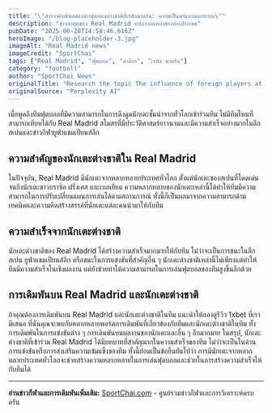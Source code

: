 ```yaml
---
title: "\"สำรวจอิทธิพลของนักฟุตบอลต่างชาติที่เรอัลมาดริด: ความเป็นมาและผลกระทบ\""
description: "ข่าวล่าสุดของ Real Madrid แปลจากแหล่งข่าวต่างประเทศ"
pubDate: "2025-06-28T14:58:46.616Z"
heroImage: "/blog-placeholder-3.jpg"
imageAlt: "Real Madrid news"
imageCredit: "SportChai"
tags: ["Real Madrid", "ฟุตบอล", "ลาลีกา", "เรอัล มาดริด"]
category: "football"
author: "SportChai News"
originalTitle: "Research the topic The influence of foreign players at Real Madrid and all relevant resources and write an article about it in proper native Thai. Please use markdown with headings, lists, images, and code blocks where appropriate."
originalSource: "Perplexity AI"
---
```


เมื่อพูดถึงทีมฟุตบอลที่มีความสามารถในการดึงดูดนักเตะชั้นนำจากทั่วโลกเข้าร่วมทีม ไม่มีทีมไหนที่สามารถเทียบได้กับ Real Madrid สโมสรที่มีประวัติศาสตร์ยาวนานและมีความสำเร็จอย่างมากในลีกสเปนและข่าวกีฬายูฟ่าแชมเปียนส์ลีก
## ความสำคัญของนักเตะต่างชาติใน Real Madrid
ในปัจจุบัน, Real Madrid มีนักเตะจากหลากหลายประเทศทั่วโลก ตั้งแต่นักเตะของสเปนที่โดดเด่นจนถึงนักเตะชาวบราซิล ฝรั่งเศส และเบลเยียม ความหลากหลายของนักเตะเหล่านี้ได้ทำให้ทีมมีความสามารถในการปรับเปลี่ยนแผนการเล่นได้ตามสถานการณ์ ทั้งนี้ก็เป็นผลมาจากความสามารถด้านเทคนิคและความคิดสร้างสรรค์ที่นักเตะแต่ละคนนำมาให้กับทีม
## ความสำเร็จจากนักเตะต่างชาติ
นักเตะต่างชาติของ Real Madrid ได้สร้างความสำเร็จมากมายให้กับทีม ไม่ว่าจะเป็นการชนะในลีกสเปน ยูฟ่าแชมเปียนส์ลีก หรือชนะในการแข่งขันที่สำคัญอื่น ๆ นักเตะต่างชาติเหล่านี้ไม่เพียงแต่ทำให้ทีมมีความสำเร็จในเชิงผลงาน แต่ยังช่วยทำให้ความสามารถในการเล่นฟุตบอลของทีมสูงขึ้นอีกด้วย
## การเดิมพันบน Real Madrid และนักเตะต่างชาติ
ถ้าคุณต้องการเดิมพันบน Real Madrid และนักเตะต่างชาติในทีม แนะนำให้ลองดูรีวิว 1xbet ที่เรามีเสนอ ที่นั่นคุณจะพบกับหลากหลายพอร์ตการเดิมพันที่เกี่ยวข้องกับทีมและนักเตะต่างชาติในทีม ทั้งการเดิมพันในการแข่งขันต่าง ๆ การเดิมพันบนผลงานของนักเตะและอื่น ๆ อีกมากมาย
ในสรุป, นักเตะต่างชาติที่เข้าร่วม Real Madrid ได้มีบทบาทที่สำคัญมากในความสำเร็จของทีม ไม่ว่าจะเป็นในด้านการแข่งขันหรือการส่งเสริมความเข้มแข็งของทีม ทั้งนี้ย่อมเป็นข้อยืนยันไปว่า การมีนักเตะจากหลากหลายประเทศทั่วโลกจะช่วยสร้างความหลากหลายในการเล่นฟุตบอลและช่วยในการสร้างความสำเร็จให้กับทีมได้

---

**อ่านข่าวกีฬาและการเดิมพันเพิ่มเติม:** [SportChai.com](https://sportchai.com) - ศูนย์รวมข่าวกีฬาและการวิเคราะห์ครบครัน